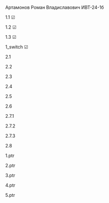 Артамонов Роман Владиславович ИВТ-24-1б 

1.1 ☑

1.2 ☑

1.3 ☑

1_switch ☑

2.1

2.2                      

2.3                      

2.4                      

2.5                      

2.6                      

2.7.1                    

2.7.2                    

2.7.3                    

2.8                    

1.ptr                      

2.ptr                      

3.ptr                      

4.ptr                      

5.ptr                      